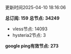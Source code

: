 更新时间2025-04-10 18:16:06

**总订阅: 159**
**总节点: 34249**
- vless节点: 14093
- hysteria2节点: 3

**google ping有效节点: 273**
